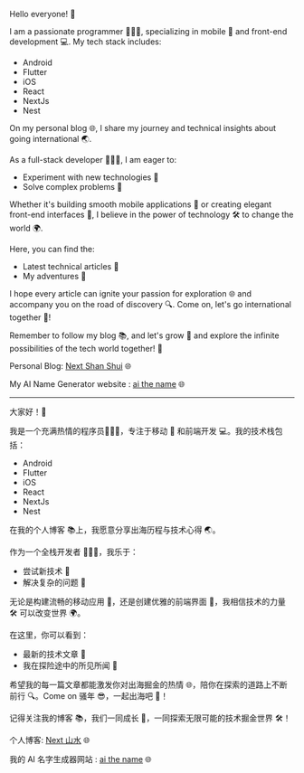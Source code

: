 Hello everyone! 👋

I am a passionate programmer 👨🏻‍💻, specializing in mobile 📱 and front-end development 💻. My tech stack includes:

- Android
- Flutter
- iOS
- React
- NextJs
- Nest

On my personal blog 🌐, I share my journey and technical insights about going international 🌏.

As a full-stack developer 👨🏻‍💼, I am eager to:

- Experiment with new technologies 🔧
- Solve complex problems 🧩


Whether it's building smooth mobile applications 📲 or creating elegant front-end interfaces 🎨, I believe in the power of technology 🛠️ to change the world 🌍.

Here, you can find the:

- Latest technical articles 📝
- My adventures 🧳


I hope every article can ignite your passion for exploration 🌐 and accompany you on the road of discovery 🔍. Come on, let's go international together 🚀!

Remember to follow my blog 📚, and let's grow 🌱 and explore the infinite possibilities of the tech world together! 🤖

Personal Blog: [Next Shan Shui](https://nextshanshui.com) 🌐

My AI Name Generator website : [ai the name](https://aithename.com/) 🌐

---

大家好！👋

我是一个充满热情的程序员👨🏻‍💻，专注于移动 📱 和前端开发 💻。我的技术栈包括：

- Android
- Flutter
- iOS
- React
- NextJs
- Nest


在我的个人博客 📚上，我愿意分享出海历程与技术心得 🌏。

作为一个全栈开发者 👨🏻‍💼，我乐于：

- 尝试新技术 🔧
- 解决复杂的问题 🧩

无论是构建流畅的移动应用 📲，还是创建优雅的前端界面 🎨，我相信技术的力量 🛠️ 可以改变世界 🌍。

在这里，你可以看到：

- 最新的技术文章 📝
- 我在探险途中的所见所闻 🧳

希望我的每一篇文章都能激发你对出海掘金的热情 🌐，陪你在探索的道路上不断前行 🔍。Come on 骚年 😎，一起出海吧 🚀！

记得关注我的博客 📚，我们一同成长 🌱，一同探索无限可能的技术掘金世界 🛠️！

个人博客: [Next 山水](https://nextshanshui.com) 🌐

我的 AI 名字生成器网站 : [ai the name](https://aithename.com/) 🌐
<!---
sanshuigong/sanshuigong is a ✨ special ✨ repository because its `README.md` (this file) appears on your GitHub profile.
You can click the Preview link to take a look at your changes.
--->
